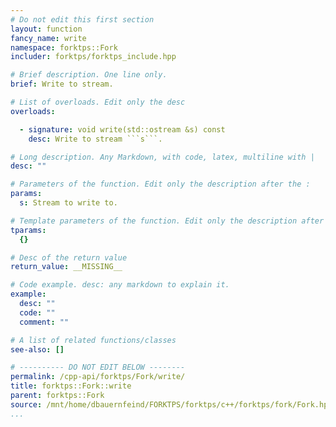 ```yaml
---
# Do not edit this first section
layout: function
fancy_name: write
namespace: forktps::Fork
includer: forktps/forktps_include.hpp

# Brief description. One line only.
brief: Write to stream.

# List of overloads. Edit only the desc
overloads:

  - signature: void write(std::ostream &s) const
    desc: Write to stream ```s```.

# Long description. Any Markdown, with code, latex, multiline with |
desc: ""

# Parameters of the function. Edit only the description after the :
params:
  s: Stream to write to.

# Template parameters of the function. Edit only the description after the :
tparams:
  {}

# Desc of the return value
return_value: __MISSING__

# Code example. desc: any markdown to explain it.
example:
  desc: ""
  code: ""
  comment: ""

# A list of related functions/classes
see-also: []

# ---------- DO NOT EDIT BELOW --------
permalink: /cpp-api/forktps/Fork/write/
title: forktps::Fork::write
parent: forktps::Fork
source: /mnt/home/dbauernfeind/FORKTPS/forktps/c++/forktps/fork/Fork.hpp
...
```


